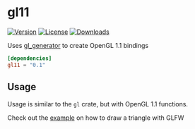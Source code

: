# gl11

[![Version](https://img.shields.io/crates/v/gl11.svg)](https://crates.io/crates/gl11)
[![License](https://img.shields.io/crates/l/gl11.svg)](https://github.com/kmschr/gl11/blob/master/LICENSE)
[![Downloads](https://img.shields.io/crates/d/gl11.svg)](https://crates.io/crates/gl11)

Uses [gl_generator](https://github.com/brendanzab/gl-rs) to create OpenGL 1.1 bindings

```toml
[dependencies]
gl11 = "0.1"
```

## Usage
Usage is similar to the `gl` crate, but with OpenGL 1.1 functions.

Check out the [example](https://github.com/Kmschr/gl11/blob/master/examples/draw_triangle.rs) on how to draw a triangle with GLFW
